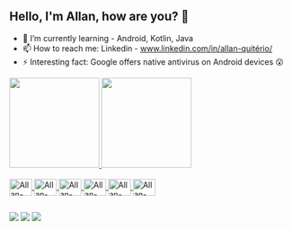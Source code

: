 ## Hello, I'm Allan, how are you? 👋

- 🌱 I’m currently learning - Android, Kotlin, Java
- 📫 How to reach me: Linkedin - www.linkedin.com/in/allan-quitério/
- ⚡ Interesting fact: Google offers native antivirus on Android devices 😮

<div>
  <a href="https://github.com/Allan-Quiterio">
  <img height="160em" src="https://github-readme-stats.vercel.app/api?username=allan-quiterio&show_icons=true&theme=dracula&include_all_commits=true&count_private=true"/>
  <img height="160em" src="https://github-readme-stats.vercel.app/api/top-langs/?username=allan-quiterio&layout=compact&langs_count=7&theme=dracula"/>
<div>
  
<div style="display: inline_block"><br>
  <img align="center" alt="Allan-Kt" height="30" width="40" src="https://cdn.jsdelivr.net/gh/devicons/devicon/icons/kotlin/kotlin-original.svg">
  <img align="center" alt="Allan-Jar" height="30" width="40" src="https://cdn.jsdelivr.net/gh/devicons/devicon/icons/java/java-original-wordmark.svg" />
  <img align="center" alt="Allan-Py" height="30" width="40" src="https://cdn.jsdelivr.net/gh/devicons/devicon/icons/python/python-original.svg" />
  <img align="center" alt="Allan-C++" height="30" width="40" src="https://cdn.jsdelivr.net/gh/devicons/devicon/icons/cplusplus/cplusplus-original.svg" />
  <img align="center" alt="Allan-Html" height="30" width="40" src="https://cdn.jsdelivr.net/gh/devicons/devicon/icons/html5/html5-original.svg" />
  <img align="center" alt="Allan-Css" height="30" width="40" src="https://cdn.jsdelivr.net/gh/devicons/devicon/icons/css3/css3-original.svg" />
  
  ## 
  
<div>
  <a href="https://www.linkedin.com/in/allan-quit%C3%A9rio/" target="_blank"><img src="https://img.shields.io/badge/-LinkedIn-%230077B5?style=for-the-badge&logo=linkedin&logoColor=white" target="_blank"></a> 
  <a href="https://www.instagram.com/kit3rio/" target="_blank"><img src="https://img.shields.io/badge/-Instagram-%23E4405F?style=for-the-badge&logo=instagram&logoColor=white" target="_blank"></a>
  <a href = "mailto:allanquiterio100@gmail.com"><img src="https://img.shields.io/badge/-Gmail-%23333?style=for-the-badge&logo=gmail&logoColor=white" target="_blank"></a>
</div>
